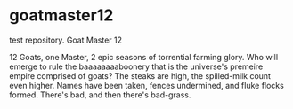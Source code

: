 goatmaster12
============

test repository. Goat Master 12

12 Goats, one Master, 2 epic seasons of torrential farming glory. Who will emerge to rule the baaaaaaaaboonery that is the universe's premeire empire comprised of goats? The steaks are high, the spilled-milk count even higher. Names have been taken, fences undermined, and fluke flocks formed. There's bad, and then there's bad-grass.

